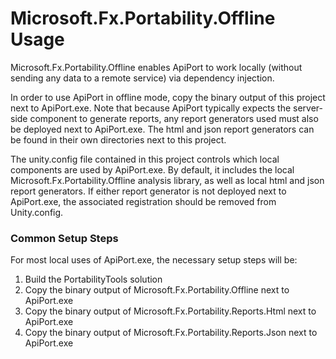 # Microsoft.Fx.Portability.Offline Usage
Microsoft.Fx.Portability.Offline enables ApiPort to work locally (without 
sending any data to a remote service) via dependency injection.

In order to use ApiPort in offline mode, copy the binary output of this 
project next to ApiPort.exe. Note that because ApiPort typically expects the 
server-side component to generate reports, any report generators used must 
also be deployed next to ApiPort.exe. The html and json report generators can 
be found in their own directories next to this project.

The unity.config file contained in this project controls which local 
components are used by ApiPort.exe. By default, it includes the local 
Microsoft.Fx.Portability.Offline analysis library, as well as local html and 
json report generators. If either report generator is not deployed next to 
ApiPort.exe, the associated registration should be removed from Unity.config.

### Common Setup Steps
For most local uses of ApiPort.exe, the necessary setup steps will be:

1. Build the PortabilityTools solution
2. Copy the binary output of Microsoft.Fx.Portability.Offline next to 
   ApiPort.exe
3. Copy the binary output of Microsoft.Fx.Portability.Reports.Html next to 
   ApiPort.exe
4. Copy the binary output of Microsoft.Fx.Portability.Reports.Json next to 
   ApiPort.exe